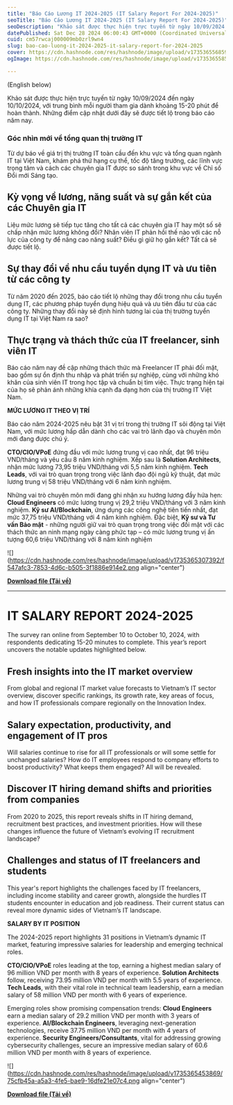 ```yaml
---
title: "Báo Cáo Lương IT 2024-2025 (IT Salary Report For 2024-2025)"
seoTitle: "Báo Cáo Lương IT 2024-2025 (IT Salary Report For 2024-2025)"
seoDescription: "Khảo sát được thực hiện trực tuyến từ ngày 10/09/2024 đến ngày 10/10/2024, với trung bình mỗi người tham gia dành khoảng 15-20 phút để hoàn thành. Những điể"
datePublished: Sat Dec 28 2024 06:00:43 GMT+0000 (Coordinated Universal Time)
cuid: cm57rwcaj000009mb0zrl9wn4
slug: bao-cao-luong-it-2024-2025-it-salary-report-for-2024-2025
cover: https://cdn.hashnode.com/res/hashnode/image/upload/v1735365568598/86b4869f-6a03-4ff7-a730-fa73b7cc482d.png
ogImage: https://cdn.hashnode.com/res/hashnode/image/upload/v1735365585998/d01b7851-fb35-4d9e-bda7-5f763caa5719.png

---
```


(English below)

Khảo sát được thực hiện trực tuyến từ ngày 10/09/2024 đến ngày 10/10/2024, với trung bình mỗi người tham gia dành khoảng 15-20 phút để hoàn thành. Những điểm cập nhật dưới đây sẽ được tiết lộ trong báo cáo năm nay.

### **Góc nhìn mới về tổng quan thị trường IT**

Từ dự báo về giá trị thị trường IT toàn cầu đến khu vực và tổng quan ngành IT tại Việt Nam, khám phá thứ hạng cụ thể, tốc độ tăng trưởng, các lĩnh vực trọng tâm và cách các chuyên gia IT được so sánh trong khu vực về Chỉ số Đổi mới Sáng tạo.

## **Kỳ vọng về lương, năng suất và sự gắn kết của các Chuyên gia IT**

Liệu mức lương sẽ tiếp tục tăng cho tất cả các chuyên gia IT hay một số sẽ chấp nhận mức lương không đổi? Nhân viên IT phản hồi thế nào với các nỗ lực của công ty để nâng cao năng suất? Điều gì giữ họ gắn kết? Tất cả sẽ được tiết lộ.

## **Sự thay đổi về nhu cầu tuyển dụng IT và ưu tiên từ các công ty**

Từ năm 2020 đến 2025, báo cáo tiết lộ những thay đổi trong nhu cầu tuyển dụng IT, các phương pháp tuyển dụng hiệu quả và ưu tiên đầu tư của các công ty. Những thay đổi này sẽ định hình tương lai của thị trường tuyển dụng IT tại Việt Nam ra sao?

## **Thực trạng và thách thức của IT freelancer, sinh viên IT**

Báo cáo năm nay đề cập những thách thức mà Freelancer IT phải đối mặt, bao gồm sự ổn định thu nhập và phát triển sự nghiệp, cùng với những khó khăn của sinh viên IT trong học tập và chuẩn bị tìm việc. Thực trạng hiện tại của họ sẽ phản ánh những khía cạnh đa dạng hơn của thị trường IT Việt Nam.

**MỨC LƯƠNG IT THEO VỊ TRÍ**

Báo cáo năm 2024-2025 nêu bật 31 vị trí trong thị trường IT sôi động tại Việt Nam, với mức lương hấp dẫn dành cho các vai trò lãnh đạo và chuyên môn mới đang được chú ý.

**CTO/CIO/VPoE** đứng đầu với mức lương trung vị cao nhất, đạt 96 triệu VND/tháng và yêu cầu 8 năm kinh nghiệm. Xếp sau là **Solution Architects**, nhận mức lương 73,95 triệu VND/tháng với 5,5 năm kinh nghiệm. **Tech Leads**, với vai trò quan trọng trong việc lãnh đạo đội ngũ kỹ thuật, đạt mức lương trung vị 58 triệu VND/tháng với 6 năm kinh nghiệm.

Những vai trò chuyên môn mới đang ghi nhận xu hướng lương đầy hứa hẹn: **Cloud Engineers** có mức lương trung vị 29,2 triệu VND/tháng với 3 năm kinh nghiệm. **Kỹ sư AI/Blockchain**, ứng dụng các công nghệ tiên tiến nhất, đạt mức 37,75 triệu VND/tháng với 4 năm kinh nghiệm. Đặc biệt, **Kỹ sư và Tư vấn Bảo mật** - những người giữ vai trò quan trọng trong việc đối mặt với các thách thức an ninh mạng ngày càng phức tạp – có mức lương trung vị ấn tượng 60,6 triệu VND/tháng với 8 năm kinh nghiệm

![](https://cdn.hashnode.com/res/hashnode/image/upload/v1735365307392/f547afc3-7853-4d6c-b505-3f1886e914e2.png align="center")

[**Download file (Tải về)**](https://github.com/ePlus-DEV/storage/blob/main/IT%20Salary%20Report/2024-2025/ITviec_Salary_Report_2024_2025_VN.pdf)

---

# **IT SALARY REPORT 2024-2025**

The survey ran online from September 10 to October 10, 2024, with respondents dedicating 15-20 minutes to complete. This year’s report uncovers the notable updates highlighted below.

## **Fresh insights into the IT market overview**

From global and regional IT market value forecasts to Vietnam’s IT sector overview, discover specific rankings, its growth rate, key areas of focus, and how IT professionals compare regionally on the Innovation Index.

## **Salary expectation, productivity, and engagement of IT pros**

Will salaries continue to rise for all IT professionals or will some settle for unchanged salaries? How do IT employees respond to company efforts to boost productivity? What keeps them engaged? All will be revealed.

## **Discover IT hiring demand shifts and priorities from companies**

From 2020 to 2025, this report reveals shifts in IT hiring demand, recruitment best practices, and investment priorities. How will these changes influence the future of Vietnam’s evolving IT recruitment landscape?

## **Challenges and status of IT freelancers and students**

This year's report highlights the challenges faced by IT freelancers, including income stability and career growth, alongside the hurdles IT students encounter in education and job readiness. Their current status can reveal more dynamic sides of Vietnam’s IT landscape.

**SALARY BY IT POSITION**

The 2024-2025 report highlights 31 positions in Vietnam’s dynamic IT market, featuring impressive salaries for leadership and emerging technical roles.

**CTO/CIO/VPoE** roles leading at the top, earning a highest median salary of 96 million VND per month with 8 years of experience. **Solution Architects** follow, receiving 73.95 million VND per month with 5.5 years of experience. **Tech Leads**, with their vital role in technical team leadership, earn a median salary of 58 million VND per month with 6 years of experience.

Emerging roles show promising compensation trends: **Cloud Engineers** earn a median salary of 29.2 million VND per month with 3 years of experience. **AI/Blockchain Engineers**, leveraging next-generation technologies, receive 37.75 million VND per month with 4 years of experience. **Security Engineers/Consultants**, vital for addressing growing cybersecurity challenges, secure an impressive median salary of 60.6 million VND per month with 8 years of experience.

![](https://cdn.hashnode.com/res/hashnode/image/upload/v1735365453869/75cfb45a-a5a3-4fe5-bae9-16dfe21e07c4.png align="center")

[**Download file (Tải về)**](https://github.com/ePlus-DEV/storage/blob/main/IT%20Salary%20Report/2024-2025/ITviec_Salary_Report_2024_2025_EN.pdf)